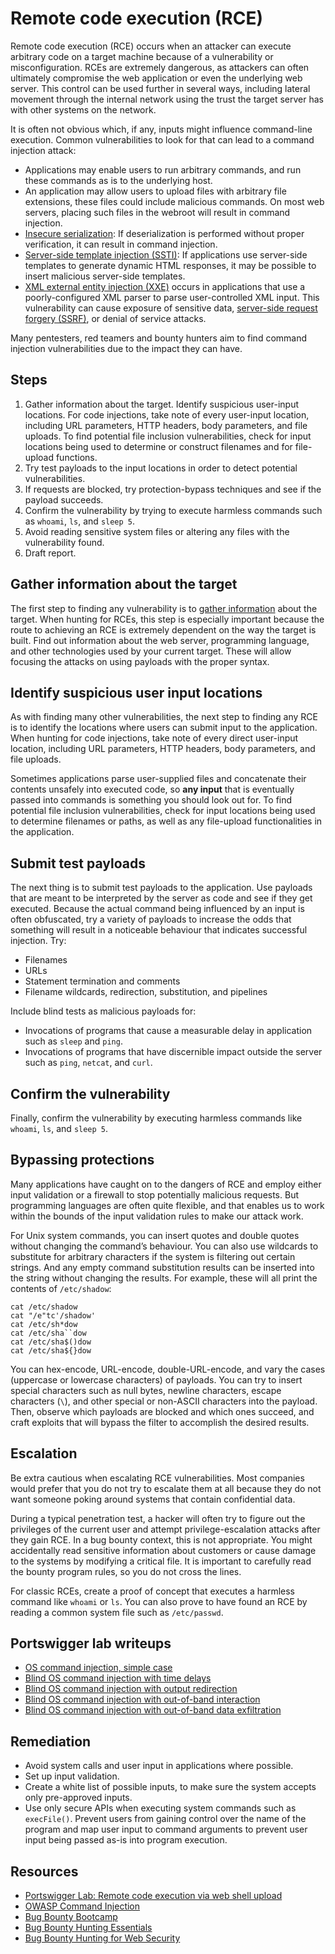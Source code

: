 # Remote code execution (RCE)

Remote code execution (RCE) occurs when an attacker can execute arbitrary code on a target machine because of a vulnerability or misconfiguration. RCEs are extremely dangerous, as attackers can often ultimately compromise the web application or even the underlying web server. This control can be used further in several ways, including lateral movement through the internal network using the trust the target server has with other systems on the network.

It is often not obvious which, if any, inputs might influence command-line execution. Common vulnerabilities to look for that can lead to a command injection attack:

* Applications may enable users to run arbitrary commands, and run these commands as is to the underlying host.
* An application may allow users to upload files with arbitrary file extensions, these files could include malicious commands. On most web servers, placing such files in the webroot will result in command injection.
* [Insecure serialization](id.md): If deserialization is performed without proper verification, it can result in command injection.
* [Server-side template injection (SSTI)](ssti.md): If applications use server-side templates to generate dynamic HTML responses, it may be possible to insert malicious server-side templates. 
* [XML external entity injection (XXE)](xxe.md) occurs in applications that use a poorly-configured XML parser to parse user-controlled XML input. This vulnerability can cause exposure of sensitive data, [server-side request forgery (SSRF)](ssrf.md), or denial of service attacks.

Many pentesters, red teamers and bounty hunters aim to find command injection vulnerabilities due to the impact they can have. 

## Steps

1. Gather information about the target. Identify suspicious user-input locations. For code injections, take note of every user-input location, including URL parameters, HTTP headers, body parameters, and file uploads. To find potential file inclusion vulnerabilities, check for input locations being used to determine or construct filenames and for file-upload functions.
2. Try test payloads to the input locations in order to detect potential vulnerabilities.
3. If requests are blocked, try protection-bypass techniques and see if the payload succeeds.
4. Confirm the vulnerability by trying to execute harmless commands such as `whoami`, `ls`, and `sleep 5`.
5. Avoid reading sensitive system files or altering any files with the vulnerability found.
6. Draft report.

## Gather information about the target

The first step to finding any vulnerability is to [gather information](https://recon.tymyrddin.dev/docs/app/README) about the target. When hunting for RCEs, this step is especially important because the route to achieving an RCE is extremely dependent on the way the target is built. Find out information about the web server, programming language, and other technologies used by your current target. These will allow focusing the attacks on using payloads with the proper syntax.

## Identify suspicious user input locations

As with finding many other vulnerabilities, the next step to finding any RCE is to identify the locations where users can submit input to the application. When hunting for code injections, take note of every direct user-input location, including URL parameters, HTTP headers, body parameters, and file uploads. 

Sometimes applications parse user-supplied files and concatenate their contents unsafely into executed code, so **any input** that is eventually passed into commands is something you should look out for. To find potential file inclusion vulnerabilities, check for input locations being used to determine filenames or paths, as well as any file-upload functionalities in the application.

## Submit test payloads

The next thing is to submit test payloads to the application. Use payloads that are meant to be interpreted by the server as code and see if they get executed. Because the actual command being influenced by an input is often obfuscated, try a variety of payloads to increase the odds that something will result in a noticeable behaviour that indicates successful injection. Try:

* Filenames
* URLs
* Statement termination and comments
* Filename wildcards, redirection, substitution, and pipelines

Include blind tests as malicious payloads for:

* Invocations of programs that cause a measurable delay in application such as `sleep` and `ping`.
* Invocations of programs that have discernible impact outside the server such as `ping`, `netcat`, and `curl`.

## Confirm the vulnerability

Finally, confirm the vulnerability by executing harmless commands like `whoami`, `ls`, and `sleep 5`.

## Bypassing protections

Many applications have caught on to the dangers of RCE and employ either input validation or a firewall to stop potentially malicious requests. But programming languages are often quite flexible, and that enables us to work within the bounds of the input validation rules to make our attack work.

For Unix system commands, you can insert quotes and double quotes without changing the command’s behaviour. You can also use wildcards to substitute for arbitrary characters if the system is filtering out certain strings. And any empty command substitution results can be inserted into the string without changing the results. For example, these will all print the contents of `/etc/shadow`:

    cat /etc/shadow
    cat "/e"tc'/shadow'
    cat /etc/sh*dow
    cat /etc/sha``dow
    cat /etc/sha$()dow
    cat /etc/sha${}dow

You can hex-encode, URL-encode, double-URL-encode, and vary the cases (uppercase or lowercase characters) of payloads. You can try to insert special characters such as null bytes, newline characters, escape characters (`\`), and other special or non-ASCII characters into the payload. Then, observe which payloads are blocked and which ones succeed, and craft exploits that will bypass the filter to accomplish the desired results.

## Escalation

Be extra cautious when escalating RCE vulnerabilities. Most companies would prefer that you do not try to escalate them at all because they do not want someone poking around systems that contain confidential data. 

During a typical penetration test, a hacker will often try to figure out the privileges of the current user and attempt privilege-escalation attacks after they gain RCE. In a bug bounty context, this is not appropriate. You might accidentally read sensitive information about customers or cause damage to the systems by modifying a critical file. It is important to carefully read the bounty program rules, so you do not cross the lines.

For classic RCEs, create a proof of concept that executes a harmless command like `whoami` or `ls`. You can also prove to have found an RCE by reading a common system file such as `/etc/passwd`.

## Portswigger lab writeups

* [OS command injection, simple case](../os/1.md)
* [Blind OS command injection with time delays](../os/2.md)
* [Blind OS command injection with output redirection](../os/3.md)
* [Blind OS command injection with out-of-band interaction](../os/4.md)
* [Blind OS command injection with out-of-band data exfiltration](../os/5.md)

## Remediation

* Avoid system calls and user input in applications where possible.
* Set up input validation.
* Create a white list of possible inputs, to make sure the system accepts only pre-approved inputs. 
* Use only secure APIs when executing system commands such as `execFile()`. Prevent users from gaining control over the name of the program and map user input to command arguments to prevent user input being passed as-is into program execution.

## Resources

* [Portswigger Lab: Remote code execution via web shell upload](https://portswigger.net/web-security/file-upload/lab-file-upload-remote-code-execution-via-web-shell-upload)
* [OWASP Command Injection](https://owasp.org/www-community/attacks/Command_Injection)
* [Bug Bounty Bootcamp](https://nostarch.com/bug-bounty-bootcamp)
* [Bug Bounty Hunting Essentials](https://www.packtpub.com/product/bug-bounty-hunting-essentials/9781788626897)
* [Bug Bounty Hunting for Web Security](https://link.springer.com/book/10.1007/978-1-4842-5391-5)


